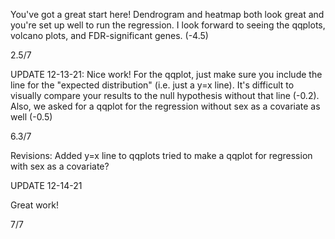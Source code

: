 You've got a great start here! Dendrogram and heatmap both look great and you're set up well to run the regression. I look forward to seeing the qqplots, volcano plots, and FDR-significant genes. (-4.5)

2.5/7


UPDATE 12-13-21: Nice work! For the qqplot, just make sure you include the line for the "expected distribution" (i.e. just a y=x line). It's difficult to visually compare your results to the null hypothesis without that line (-0.2). Also, we asked for a qqplot for the regression without sex as a covariate as well (-0.5)

6.3/7

Revisions: Added y=x line to qqplots
tried to make a qqplot for regression with sex as a covariate?

UPDATE 12-14-21

Great work!

7/7
